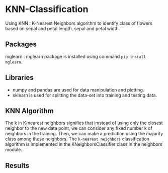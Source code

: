 # KNN-Classification
Using KNN : K-Nearest Neighbors algorithm to identify class of flowers based on sepal and petal length, sepal and petal width.

## Packages 
mglearn : mglearn package is installed using command `pip install mglearn`.

## Libraries
- numpy and pandas are used for data manipulation and plotting.
- sklearn is used for splitting the data-set into training and testing data.

## KNN Algorithm 
The k in K-nearest neighbors signifies that imstead of using only the closest neighbor to the new data point, we can consider any fixed number k of neighbors in the training. Then, we can make a prediction using the majority class among these neighbors.
The `k-nearest neighbors` classification algorithm is implemented in the KNeighborsClassifier class in the neighbors module.

## Results 


